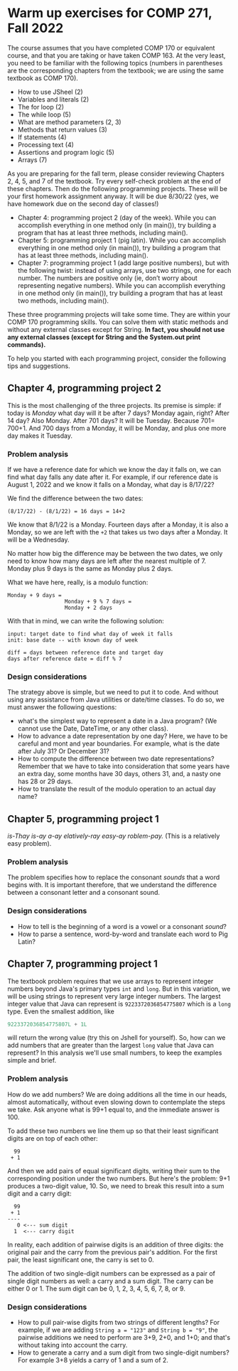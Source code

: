 # Warm up exercises for COMP 271, Fall 2022



The course assumes that you have completed COMP 170 or equivalent course, and that you are taking or have taken COMP 163. At the very least, you need to be familiar with the following topics (numbers in parentheses are the corresponding chapters from the textbook; we are using the same textbook as COMP 170).

* How to use JSheel (2)
* Variables and literals (2)
* The for loop (2)
* The while loop (5)
* What are method parameters (2, 3)
* Methods that return values (3)
* If statements (4)
* Processing text (4)
* Assertions and program logic (5)
* Arrays (7)

As you are preparing for the fall term, please consider reviewing Chapters 2, 4, 5, and 7 of the textbook. Try every self-check problem at the end of these chapters. Then do the following programming projects. These will be your first homework assignment anyway. It will be due 8/30/22 (yes, we have homework due on the second day of classes!)

* Chapter 4: programming project 2 (day of the week). While you can accomplish everything in one method only (in main()), try building a program that has at least three methods, including main().
* Chapter 5: programming project 1 (pig latin). While you can accomplish everything in one method only (in main()), try building a program that has at least three methods, including main().
* Chapter 7: programming project 1 (add large positive numbers), but with the following twist: instead of using arrays, use two strings, one for each number. The numbers are positive only (ie, don’t worry about representing negative numbers). While you can accomplish everything in one method only (in main()), try building a program that has at least two methods, including main().


These three programming projects will take some time. They are within your COMP 170 programming skills. You can solve them with static methods and without any external classes except for String. **In fact, you should not use any external classes (except for String and the System.out print commands).**

To help you started with each programming project, consider the following tips and suggestions.

## Chapter 4, programming project 2

This is the most challenging of the three projects. Its premise is simple: if today is *Monday* what day will it be after 7 days? Monday again, right? After 14 day? Also Monday. After 701 days? It will be Tuesday. Because 701= 700+1. And 700 days from a Monday, it will be Monday, and plus one more day makes it Tuesday.

### Problem analysis

If we have a reference date for which we know the day it falls on, we can find what day falls any date after it. For example, if our reference date is August 1, 2022 and we know it falls on a Monday, what day is 8/17/22?

We find the difference between the two dates:

```text
(8/17/22) - (8/1/22) = 16 days = 14+2
```

We know that 8/1/22 is a Monday. Fourteen days after a Monday, it is also a Monday, so we are left with the `+2` that takes us two days after a Monday. It will be a Wednesday.

No matter how big the difference may be between the two dates, we only need to know how many days are left after the nearest multiple of 7. Monday plus 9 days is the same as Monday plus 2 days.

What we have here, really, is a modulo function: 

```text
Monday + 9 days = 
                  Monday + 9 % 7 days = 
                  Monday + 2 days
```

With that in mind, we can write the following solution:

```text
input: target date to find what day of week it falls
init: base date -- with known day of week

diff = days between reference date and target day
days after reference date = diff % 7
```

### Design considerations
The strategy above is simple, but we need to put it to code. And without using any assistance from Java utilities or date/time classes. To do so, we must answer the following questions:

* what's the simplest way to represent a date in a Java program? (We cannot use the Date, DateTime, or any other class).
* How to advance a date representation by one day? Here, we have to be careful and mont and year boundaries. For example, what is the date after July 31? Or December 31?
* How to compute the difference between two date representations? Remember that we have to take into consideration that some years have an extra day, some months have 30 days, others 31, and, a nasty one has 28 or 29 days.
* How to translate the result of the modulo operation to an actual day name?

## Chapter 5, programming project 1

_is-Thay is-ay a-ay elatively-ray easy-ay roblem-pay._ (This is a relatively easy problem).

### Problem analysis

The problem specifies how to replace the consonant *sounds* that a word begins with. It is important therefore, that we understand the difference between a consonant letter and a consonant sound.

### Design considerations

* How to tell is the beginning of a word is a vowel or a consonant *sound*?
* How to parse a sentence, word-by-word and translate each word to Pig Latin?

## Chapter 7, programming project 1

The textbook problem requires that we use arrays to represent integer numbers beyond Java's primary types `int` and `long`. But in this variation, we will be using strings to represent very large integer numbers. The largest integer value that Java can represent is `9223372036854775807` which is a `long` type. Even the smallest addition, like

```Java
9223372036854775807L + 1L
```

will return the wrong value (try this on Jshell for yourself). So, how can we add numbers that are greater than the largest `long` value that Java can represent? In this analysis we'll use small numbers, to keep the examples simple and brief.

### Problem analysis

How do we add numbers? We are doing additions all the time in our heads, almost automatically, without even slowing down to contemplate the steps we take. Ask anyone what is 99+1 equal to, and the immediate answer is 100.

To add these two numbers we line them up so that their least significant digits are on top of each other:

```text
  99
 + 1
```

And then we add pairs of equal significant digits, writing their sum to the corresponding position under the two numbers. But here's the problem: 9+1 produces a two-digit value, 10. So, we need to break this result into a sum digit and a carry digit:

```text
  99
 + 1
----
   0 <--- sum digit
  1  <--- carry digit
```

In reality, each addition of pairwise digits is an addition of three digits: the original pair and the carry from the previous pair's addition. For the first pair, the least significant one, the carry is set to 0. 

The addition of two single-digit numbers can be expressed as a pair of single digit numbers as well: a carry and a sum digit. The carry can be either 0 or 1. The sum digit can be 0, 1, 2, 3, 4, 5, 6, 7, 8, or 9.

### Design considerations

* How to pull pair-wise digits from two strings of different lengths? For example, if we are adding `String a = "123"` and `String b = "9"`, the pairwise additions we need to perform are 3+9, 2+0, and 1+0; and that's without taking into account the carry.
* How to generate a carry and a sum digit from two single-digit numbers? For example 3+8 yields a carry of 1 and a sum of 2.


